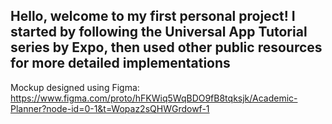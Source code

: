## Hello, welcome to my first personal project! I started by following the Universal App Tutorial series by Expo, then used other public resources for more detailed implementations

Mockup designed using Figma: https://www.figma.com/proto/hFKWiq5WqBDO9fB8tqksjk/Academic-Planner?node-id=0-1&t=Wopaz2sQHWGrdowf-1
